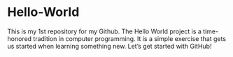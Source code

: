 # Hello-World
This is my 1st repository for my Github. The Hello World project is a time-honored tradition in computer programming. It is a simple exercise that gets us started when learning something new. Let’s get started with GitHub!
